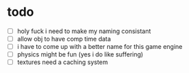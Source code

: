 # todo
- [ ] holy fuck i need to make my naming consistant
- [ ] allow obj to have comp time data
- [ ] i have to come up with a better name for this game engine
- [ ] physics might be fun (yes i do like suffering)
- [ ] textures need a caching system